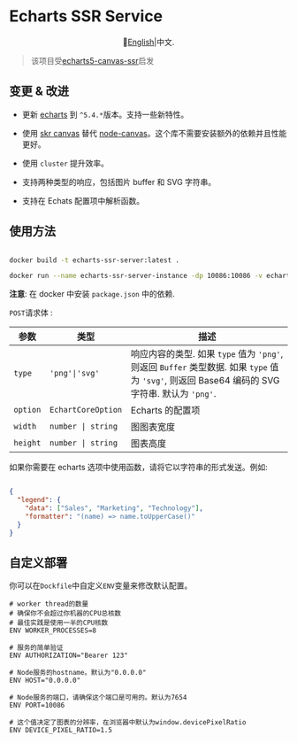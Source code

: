 # Echarts SSR Service

<div align="center">
  
📘[English](./README.md)|中文.

</div>

> 该项目受[echarts5-canvas-ssr](https://github.com/mosliu/echarts5-canvas-ssr#readme)启发

## 变更 & 改进

- 更新 [echarts](https://echarts.apache.org/) 到 `^5.4.*`版本。支持一些新特性。

- 使用 [skr canvas](https://github.com/Brooooooklyn/canvas) 替代 [node-canvas](https://github.com/Automattic/node-canvas)。这个库不需要安装额外的依赖并且性能更好。

- 使用 `cluster` 提升效率。

- 支持两种类型的响应，包括图片 buffer 和 SVG 字符串。

- 支持在 Echats 配置项中解析函数。

## 使用方法

```sh

docker build -t echarts-ssr-server:latest .

docker run --name echarts-ssr-server-instance -dp 10086:10086 -v echarts-fonts:/usr/share/fonts echarts-ssr-server:latest

```

**注意**: 在 docker 中安装 `package.json` 中的依赖.

`POST`请求体 :

| 参数     | 类型               | 描述                                                                                                                                           |
| -------- | ------------------ | ---------------------------------------------------------------------------------------------------------------------------------------------- |
| `type`   | `'png'\|'svg'`     | 响应内容的类型. 如果 `type` 值为 `'png'`, 则返回 `Buffer` 类型数据. 如果 `type` 值为 `'svg'`, 则返回 Base64 编码的 SVG 字符串. 默认为 `'png'`. |
| `option` | `EchartCoreOption` | Echarts 的配置项                                                                                                                               |
| `width`  | `number \| string` | 图图表宽度                                                                                                                                     |
| `height` | `number \| string` | 图表高度                                                                                                                                       |

如果你需要在 echarts 选项中使用函数，请将它以字符串的形式发送。例如:

```json

{
  "legend": {
    "data": ["Sales", "Marketing", "Technology"],
    "formatter": "(name) => name.toUpperCase()"
  }
}

```

## 自定义部署

你可以在`Dockfile`中自定义`ENV`变量来修改默认配置。

```Dockfile
# worker thread的数量
# 确保你不会超过你机器的CPU总核数
# 最佳实践是使用一半的CPU核数
ENV WORKER_PROCESSES=8

# 服务的简单验证
ENV AUTHORIZATION="Bearer 123"

# Node服务的hostname。默认为"0.0.0.0"
ENV HOST="0.0.0.0"

# Node服务的端口，请确保这个端口是可用的。默认为7654
ENV PORT=10086

# 这个值决定了图表的分辨率，在浏览器中默认为window.devicePixelRatio
ENV DEVICE_PIXEL_RATIO=1.5
```

